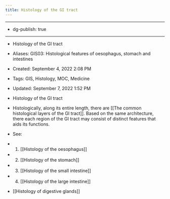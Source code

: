 ```yaml
---
title: Histology of the GI tract
---
```


- --

- dg-publish: true

- --

- Histology of the GI tract

- Aliases: GIS03: Histological features of oesophagus, stomach and intestines

- Created: September 4, 2022 2:08 PM

- Tags: GIS, Histology, MOC, Medicine

- Updated: September 7, 2022 1:52 PM

- Histology of the GI tract

- Histologically, along its entire length, there are [[The common histological layers of the GI tract]]. Based on the same architecture, there each region of the GI tract may consist of distinct features that aids its functions.

- See:

- 1. [[Histology of the oesophagus]] 

- 2. [[Histology of the stomach]] 

- 3. [[Histology of the small intestine]] 

- 4. [[Histology of the large intestine]] 

- [[Histology of digestive glands]]
